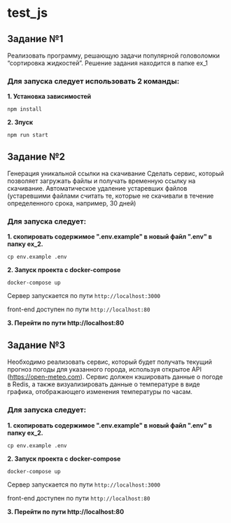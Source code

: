# test_js
## Задание №1

Реализовать программу, решающую задачи популярной головоломки “сортировка жидкостей”.
Решение задания находится в папке ex_1
### Для запуска следует использовать 2 команды: 
**1. Установка зависимостей**
```
npm install
```

**2. Зпуск**
```
npm run start
```

## Задание №2

Генерация уникальной ссылки на скачивание
Сделать сервис, который позволяет загружать файлы и получать временную ссылку на скачивание.
Автоматическое удаление устаревших файлов (устаревшими файлами считать те, которые не скачивали в течение определенного срока, например, 30 дней)

### Для запуска следует:
**1. скопировать содержимое ".env.example" в новый файл ".env" в папку ex_2.**
```
cp env.example .env
```
**2. Запуск проекта с docker-compose**
```
docker-compose up
```

Сервер запускается по пути ```http://localhost:3000```

front-end доступен по пути ```http://localhost:80```

**3. Перейти по пути http://localhost:80**

## Задание №3
Необходимо реализовать сервис, который будет получать текущий прогноз погоды для указанного города, используя открытое API (https://open-meteo.com). Сервис должен кэшировать данные о погоде в Redis, а также визуализировать данные о температуре в виде графика, отображающего изменения температуры по часам.

### Для запуска следует:
**1. скопировать содержимое ".env.example" в новый файл ".env" в папку ex_2.**
```
cp env.example .env
```

**2. Запуск проекта с docker-compose**
```
docker-compose up
```

Сервер запускается по пути ```http://localhost:3000```

front-end доступен по пути ```http://localhost:80```

**3. Перейти по пути http://localhost:80**
